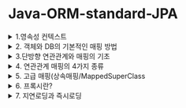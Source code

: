 # Java-ORM-standard-JPA


<details>
  <summary>1.영속성 컨텍스트</summary>
  <div markdown="1">
  

### 1. 영속성 컨텍스트

-영속성 컨텍스트는 JPA에서 가장 중요한 개념중 하나로,  **논리적인 개념, 눈에 보이지 않으며 Entity를 영구히 저장하는 환경** 이라는 뜻이다.



영속성 컨텍스트를 이해하기전에 먼저 EntityManagerFactory와 EntityManager를 간단하게 이해하고 넘어가자.



- EntityManagerFactory는 고객이 요청이 올 때마다 (쓰레드가 하나 생성될 때마다) EntityManager를 생성한다.
- EntityManager는 내부적으로 DB connection pool을 사용해서 DB에 접근한다.
- EntityManagerFactory
  - JPA 는 EntityManagerFactory 를 만들어야 한다.
  - application loading 시점에 DB 당 딱 하나만 생성되어야 한다.
  -  WAS 가 종료되는 시점에 EntityManagerFactory 를 닫는다. 그래야 내부적으로 Connection pooling 에 대한 Resource 가 Release 된다.

- EntityManager
  - 실제 Transaction 단위를 수행할 때마다 생성한다.
  - 즉, 고객의 요청이 올 때마다 사용했다가 닫는다.
  - thread 간에 공유하면 안된다. (사용하고 버려야 한다.)
- EntityTransaction
  - Data 를 “변경”하는 모든 작업은 반드시 Transaction 안에서 이루어져야 한다.
  - 단순한 조회의 경우는 상관없음.
  - 

엔티티의 생명주기는 크게 4가지로 나뉜다.

1. 비영속(new/ transient ) 상태 : 영속성 컨텍스트와 전혀 관계가 없는 새로운 상태

   ![비영속상태](https://user-images.githubusercontent.com/39195377/97031972-06513980-159c-11eb-81c4-fde00dc09533.PNG)

   -객체를 단순히 '생성만' 한 상태로, 영속성 컨텍스트와는 전혀 관계가 없다.

   ```java
   Member member = new Member();
   member.setId("member1");
   member.setUsername("회원1");
   ```

   

2. 영속(managed) 상태 : 영속성 컨텍스트에 **관리** 되는 상태

  ![영속상태](https://user-images.githubusercontent.com/39195377/97031995-0cdfb100-159c-11eb-8bf9-e03d3a4b43eb.PNG)


   -영속성 컨텍스트에 저장되어있는 상태

   -persist는 DB에 쿼리를 날려 DB에 저장하는 작업이 아닌, 객체(Entity)를 영속성 컨텍스트에 저장하는 작업

   ```java
   // 객체를 생성한 상태 (비영속)
   Member member = new Member();
   member.setId("member1");
   member.setUsername("회원1");
   EntityManager entityManager = entityManagerFactory.createEntityManager();
   entityManager.getTransaction().begin();
   // 객체를 저장한 상태 (영속)
   entityManager.persist(member);
   ```

   

3. 준영속(detached) 상태 : 영속성 컨텍스트에 있다가 빠져나온(분리)된 상태

   -영속성 컨텍스트에서 지운 상태

   ```java
   // 회원 엔티티를 영속성 컨텍스트에서 분리, 준영속 상태
   entityManager.detach(member);
   ```

   

4. 삭제(removed) 상태 : 삭제된 상태

   -실제로 DB에서 삭제를 요청한 상태

   ```java
   // 객체를 삭제한 상태
   entityManager.remove(member);
   ```



★1차캐시 : 영속성 컨텍스트에는 1차캐시라는것이 존재하는데, 1차캐시를 영속성 컨텍스트라고 이해해도 좋다.

![1차캐시](https://user-images.githubusercontent.com/39195377/97031946-00f3ef00-159c-11eb-9a44-cdbbc0414d51.PNG)

```java
//엔티티를 생성한 상태(비영속) 
Member member = new Member(); 
member.setId("member1"); 
member.setUsername("회원1");   
//엔티티를 영속(1차캐시에 저장)
em.persist(member);
```



**영속성 컨텍스트는 아래와 같은 메커니즘을 가지고 동작한다. Member라는 객체로 예를 들겠다.**

1. 먼저 JPA에서 member라는 객체를 조회하면, DB에 select 쿼리문을 날려서 조회를 하기 전에 1차캐시에 조회하려던 member가 저장되어있는지 확인한다.
2. 만약 1차캐시에 **이미 저장되어있다면** 조회 쿼리를 날리지 않고 1차 캐시에 있는 데이터를 가져온다.
3. 만약 1차 캐시에 데이터가 존재하지 않는다면 조회 쿼리를 날린 후 DB에서 조회를 하고 1차캐시에 저장한 다음에 값을 반환한다.

그러나 사실 1차 캐시는 큰 성능 이점을 가지고 있지는 않다. 

EntityManger는 트랜잭션 단위로 만들고, 해당 DB 트랜잭션이 종료될때 같이 종료된다. 즉 1차 캐시도 모두 소멸되기 때문에 아주 짧은 찰나의 순간에만 성능 이점을 가진다.



★영속성 컨텍스트는 동일성을 보장한다.

```java
Member a = entityManager.find(Member.class, "member1");
Member b = entityManager.find(Member.class, "member1");
System.out.println(a == b); // 동일성 비교 true
```

- 영속 Entity 동일성(==비교) 를 보장해준다.
- member1 이라는 Entity를 2번 조회하면, select 조회 쿼리가 한번만 나가고, 그 이후에 조회되는것은 1차캐시에 가져오기때문에 조회쿼리가 나가지 않는다.



★엔티티 등록시, 트랜잭션을 지원하는 쓰기지연

```java
transaction.begin(); // Transaction 시작
entityManager.persist(memberA);
entityManager.persist(memberB);
// 이때까지 INSERT SQL을 DB에 보내지 않는다.
// 커밋하는 순간 DB에 INSERT SQL을 보낸다.
transaction.commit(); // Transaction 커밋 

```

![쓰기지연](https://user-images.githubusercontent.com/39195377/97031981-09e4c080-159c-11eb-95e1-bdf569314fb8.PNG)

쓰기지연은 아래와 같은 메커니즘으로 실행된다.

1. entityManager.persist(memberA) 가 실행되면, memberA를 1차캐시에 저장한다.
2. 1)과 동시에 JPA가 Entity를 분석하여 insert 쿼리를 만든다.
3. insert 쿼리를 바로 실행하지 않고 쓰기 지연 SQL 저장소에 쌓아둔다.
4. memberB도 동일하게 이루어진다.
5. tansaction.commit() 호출과 동시에 쓰기지연 SQL 저장소에 쌓여있는 쿼리들을 실행한다.



★JPA는 엔티티 '수정'시 변경 감지(Dirty Checking)을 지원한다.

```java
transaction.begin(); // Transaction 시작

// 영속 엔티티 조회
Member memberA = em.find(Member.class, "memberA");

// 영속 엔티티 데이터 수정
memberA.setUsername("hi");
memberA.setAge(10);

transaction.commit(); // Transaction 커밋
```

위 코드는 이미 생성된 entity의 정보를 변경하는 과정이다. 이 과정을 보면 아래와 같은 의문이 생길 수 있다.

```java
 em.update(member) 또는 em.persist(member) 
     //이런 코드가 있어야 하지 않을까???
```

아니다. 필요없다. Entity 데이터만 수정하고 commit하면 알아서 DB에 반영된다.

즉, 데이터를 set하면 해당 데이터의 변경을 감지하여 자동으로 UPDATE 쿼리가 실행된다.

**(실무에서는 set 사용을 지양해야 한다.)**

![변경감지](https://user-images.githubusercontent.com/39195377/97031963-04877600-159c-11eb-830d-96fa1dbff703.PNG)

변경 감지는 아래와같은 매커니즘으로 동작한다.

1. commit()을 하면 , <u>**flush()**</u> 가 일어날때 1차캐시에 있는 스냅샷과 일일이 비교한다.
2. 변경사항이 있으면 UPDATE 쿼리를 만들어서 쓰기 지연 SQL에 쌓아둔다.
3. UPDATE 쿼리 실행 후 commit() 한다

<u>**flush()**</u> : 영속성 컨텍스트에 저장된 데이터들을 DB에 반영하는 작업 (commit할때 자동으로 발생) 이다. <u>여기서 주의해야 할 점은, flush()는 영속성 컨텍스트의 값을 비우는 작업이 아니고, 단순히 DB에 반영하는 작업이다.</u>



JPA에서 flush는 아래 세 가지 상황에 발생한다.

1. entityManager.flush() 로 직접 호출
2. 트랜잭션 커밋 
3. JPQL 쿼리를 실행

3번의 경우(JPQL 쿼리 실행시 자동으로 flush)의 이유는 아래와 같다.

```java
entityManager.persist(memberA);
entityManager.persist(memberB);
entityManager.persist(memberC);

//바로 아래에 JPQL을 실행한다고 가정해보자. 
//여기선 간단하게 member를 조회하는 JPQL을 실행한다고 가정
query = entityManager.createQuery("select m from member m", Member.class);
List<Member> members = query.getResultList();
```

만약 위의 코드와 같이 memberA~memberC까지 영속성 컨텍스트에 저장했다고 가정하자.

아직 트랜잭션 커밋이 일어나기 전이라 memberA~memberC는 DB에 저장되기 전 상태이다.

따라서 JPQL 실행시 아무런 값도 반환되지 않는다.

이러한 문제를 방지하기 위해 JPA는 기본적으로 JPQL 실행시 자동으로 flush를 실행한다.


  </div>
</details>

<details>
  <summary>2. 객체와 DB의 기본적인 매핑 방법</summary>
  <div markdown="1">
    
   # 객체와 DB의 기본적인 매핑 방법

### 엔티티 매핑

1. ##### @Entity

   -@Entity가 붙은 클래스는 JPA가 관리하는 '엔티티' 라고 부른다.

   -JPA를 사용해서 테이블과 매핑할 클래스에는 필수적으로 @Entity를 붙여야 한다.

   - @Entity 사용시 주의사항

     - 기본 생성자 필수

     => 자바에서는 기본 생성자를 자동으로 생성해준다. 하지만 임의로 파라미터가 있는 생성자를 사용할 경우 기본 생성자를 직접 생성해줘야 한다.

     - final class, enum, interface, inner class는 @Entity로 엔티티 등록을 할 수없다.

     - DB에 저장할 필드는 final로 선언하면 안된다.

     

   - Entity 속성

     - @Entity(name = "Member") 

       => JPA에서 사용할 엔티티 이름을 지정한다. 기본값은 [클래스 이름] 이며, **가급적이면 기본값을 사용하는것이 좋다.**

     - 기본값은 그냥 @Entity만 선언하면 된다.

2. 필드와 컬럼 매핑

   ex) 1. 회원은 일반 회원과 관리자로 구분해야 한다.

    	2. 회원 가입일과 수정일이 있어야 한다.

    	3. 회원을 설명할 수 있는 필드가 있어야 한다. 이 필드는 길이 제한이 없다.

   ```java
   public enum RoleType {
     USER, ADMIN
   }
   //회원 권한 설정을 위한 enum 타입
   ```

   

   ```java
   @Entity
   @Table(name = "MBR")
   public class Member {
     @Id
     private Long id;
   
     @Column(name = "name")
     private String username;
   
     private Integer age;
   
     @Enumerated(EnumType.String)
     private RoleType roleType;
   
     @Temporal(TemporalType.TIMESTAMP)
     private Date createDate;
   
     @Temporal(TemporalType.TIMESTAMP)
     private Date lastModifiedDate;
   
     @Lob
     private String description;
   
     @Transient
     private int temp;
   
     public Member() {
   
     }
   }
   ```

   - @Id 사용

     - 기본키 (PK) 매핑시 사용하며, 기본키에 사용한다.

   - @Column

     - @Column(name = "name") : 객체명과 DB의 컬럼명을 다르게 하고 싶은 경우, DB 컬럼명으로 설정할 이름을 name의 속성으로 적는다.

       =>예를들어, 객체의 이름은 username인데 DB에는 name으로 저장하고 싶을때

     - updatable

       컬럼을 수정했을 때 DB에 추가를 할 것인지 여부를 선택한다.

       @Column(updatable = false) 인 경우, 변경이 되어도 DB에 반영하지 않는다.

     - nullable

       @Column(nullable = false) : NOT NULL 제약조건이 된다.

     - unique

       잘 사용하지 않는다. 그 이유는 ```constraint UK_ewkrjwel239flskdfj01 unique (name) ```과 같이 유니크 네임을 랜덤으로 생성하기 때문이다.

     - length

       문자 길이 제약조건으로, String 타입에만 사용할 수 있다.

   - @Enumerated

     - Enum Type 매핑

       Enum 객체 사용시 해당 어노테이션을 사용해야 한다.

       DB에는 Enum Type이 존재하지 않으므로 (비슷한건 존재함) 반드시 붙여줘야한다.

     - EnumType에는 두가지 속성이 있는데, ORDINAL과 String이 있다.

       ORDINAL은 enum의 순서를 DB에 저장하는 것이고(기본값), String은 enum의 이름대로 DB에 저장하는 것이다.

       **실무에서는 반드시 EnumType.String을 사용하자. 그 이유는 새로운 요구사항이 추가될때 그 새로운 요구사항을 enum class의 맨 앞에 추가할 경우 순서가 변경되어 저장되기 때문이다.**

   - Tempora

     - 날짜 Type에 붙여주는 어노테이션이다.
     - **<u>java8의 도입과 동시에 LocalDate(date), 와 LocalDateTime(timestamp)가 도입되면서, 사용할 일이 없어졌다.</u>**

   - Lob

     - DB에서 varchar를 넘어서는 큰 내용을 넣고 싶은 경우 해당 annotation을 사용
     - @Lob에는 지정할 수 있는 속성이 없다.

   - @Transient

     - 특정 필드를 컬럼에 매핑하지 않음 (DB저장,조회 불가능)

     - DB에 관계없이 메모리에서만 사용하고자 하는 객체에 해당 annotation을 사용

       즉, 메모리상에서만 임시로 어떠한 값을 보관하고 싶을때 사용한다.
       
      
      
  
  
 
 ### 기본 키 매핑
 

1. 직접 할당 : @Id만 사용



2. 자동생성의 4가지 방법(@GeneratedValue)

   1. **IDENTITY**

      - @GeneratedValue(strategy = GenerationType.IDENTITY)
      - 즉, id 값을 null로 하면 DB가 알아서 AUTO_INCREMENT 해준다.
      - 기본 키 생성을 데이터베이스에 위임한다.

      ```java
      public class Member {
        @Id
        @GeneratedValue(strategy = GenerationType.IDENTITY)
        private Long id; 
      }
      ```

      ```mysql
      // H2
      create table Member (
        id varchar(255) generated by default as identity,
        ...
      )
      // MySQL
      create table Member (
        id varchar(255) auto_increment,
        ...
      )
      ```

      - IDENTITY 전략은 entityManager.persist 시점에 즉시 INSERT 쿼리를 실행하고, DB에서 식별자를 조회한다.

        ->이 전략은 ID값을 설정하지 않고 INSERT 쿼리를 날리며, 그때 id값을 자동으로 생성한다.  AUTO_INCREMENT는 DB에 INSERT SQL을 실행한 이후에 id 값을 알 수 있다.
        즉, id 값은 DB에 값이 들어간 이후에서야 알 수 있다는 것이다.

      - ID값을 DB에 값이 저장된 이후에 알게 되었을때 문제점은 ?

        ->영속성 컨텍스트에서 해당 객체가 관리되려면 무조건 기본키(PK) 값이 있어야 한다.

        ->하지만 이 경우 PK값은 DB에 들어가봐야 (commit 이후) 알 수 있다.

        ->다시 말해서 IDENTITY 전략의 경우 영속성 컨텍스트의 1차 캐시 안에 있는 @Id 값은 DB에 넣기 전까지는 세팅을 할 수 없다는 것이다.

        - 이 문제를 해결하기 위해, IDENTITY 전략에서만 예외적으로 persist() 시점에 바로 DB의 INSERT 쿼리를 날린다.

   2. SEQUENCE

      - 데이터베이스의 Sequence Object를 사용한다.
      - DB Sequence는 유일한 값 순서대로 생성하는 특별한 데이터베이스 오브젝트다.

   3. TABLE

      - @GeneratedValue(strategy = GenerationType.TABLE)
      - 키 생성 전용 테이블을 하나 만들어서 데이터베이스 시퀀스를 흉내내는 전략
      - @TableGenerator 필요
      - 모든 DB에 적용 가능하지만, 최적화 되어있지 않은 테이블을 직접 사용하기 때문에 성능 이슈가 있다.
      - 운영서버에서 사용하기에 적합하지 않는 전략이다.

   4. AUTO

      - @GeneratedValue(strategy = GenerationType.AUTO)
      - 기본 설정 값
      - 방언에 따라 위의 세가지 전략을 자동으로 저장한다.



​	★권장하는 식별자 구성 전략

​	**(Long형) + (대체키) + (적절한 키 생성 전략)**

 	1. LongType 사용
 	2. 대체키 사용: 랜덤 값, 유휴 ID 등 비즈니스와 전혀 관계없는 값 사용
 	3. AUTO_INCREMENT 또는 Sequnce Object 사용



​	[Long Type을 사용해야 하는 이유]

- int : 0이 있다.
- Integer : 10억 정도 까지만 가능하다
- Long : 이걸 사용하자!
  </div>
</details>


<details>
  <summary>3.단방향 연관관계와 매핑의 기초</summary>
  <div markdown="1">
    
   # 단방향 연관관계와 매핑의 기초

### 목표

- 객체와 테이블 연관관계의 차이를 이해한다.
- 객체의 참조와 테이블의 외래키를 어떻게 매핑하는지 이애햐한다.
- 방향과 매핑종류, 연관관계 주인이라는 용어를 이해한다.
  - 단방향, 양방향
  - 다대일(N:1) , 일대다(1:N), 일대일(1:1) , 다대다(N:N)
  - 연관관계의 주인(Owner)
    - 객체의 양방향 연관관계에서는 관리하는 주인이 필요하다.



### 예제 시나리오

- 회원과 팀이 있다

- 회원은 하나의 팀에만 소속될 수 있다.

- 회원과 팀은 다대일(N:1) 관계이다.

  ->  여러 회원이 하나의 팀에 속할 수 있다.



1. 객체를 테이블에 맞추어 모델링하기 (연관관계가 없는 객체)
![객체를 테이블메 마추어서](https://user-images.githubusercontent.com/39195377/97140495-189bc500-17a0-11eb-9ae9-041534bedccb.PNG)

   **Member**

   ```java
   @Entity
   public class Member {
     @Id
     @GeneratedValue
     private Long id;
     
     @Column(name = "USERNAME")
     private String username;
     
     private int age;
     
     @Column(name = "TEAM_ID")
     private Long teamId;
     ...
   }
   ```

   **Team**

   ```java
   @Entity
   public class Team {
     @Id
     @GeneratedValue
     private Long id;
     
     private String name;
     ...
   }
   ```

   위의 코드처럼 객체를 테이블에 맞추어 모델링 했을 때의 문제점은 무엇인가?

   - 저장의 경우를 살펴보자

     ```java
     // 팀 저장
     Team team = new Team();
     team.setName("TeamA");
     entityManager.persist(team);	// PK값이 세팅된 상태 (영속 상태)
     // 회원 저장
     Member member = new Memeber();
     member.setName("member1");
     member.setTeamId(team.getId());	// 외래키 식별자를 직접 다룸  
     entityManager.persist(member);
     ```

     바로 **외래키의 식별자를 직접 다뤄야 하는(저장해야하는) 문제점이 있다.**

     - Team 객체를 영속화 한 후 Member에 팀을 설정할때, 외래키인 TeamId도 함께 직접 세팅해줘야 한다.
     - 물론 애플리케이션의 구동은 정상적으로 이루어지지만 객체 지향적인 방법이 아니다.

   - 다음으로 조회의 경우를 살펴보자.

     ```java
     // 조회
     Member findMember = entityManager.find(Member.class, member.getId());
     // 연관 관계가 없음 (못가져옴)
     Team findTeam = entityManger.find(Team.class, team.getId());
     ```

     ```java
     // 먼저 식별자를 가져와야 함 (가져옴)
     Long findTeamId = findMember = findMember.getTeamId();
     Team findTeam = entityManger.find(Team.class, team.getId());
     ```

     - 연관관계가 없기 때문에 식별자를 통해 다시 팀을 조회해야 한다.
     - 즉, 조회를 두 번 해야 하며, 객체 지향적인 방법이 아니다.

 ★결론적으로, 객체를 테이블에 맞추어 데이터 중심으로 모델링 하면 협력 관계를 만들 수 없다.

- 테이블 : 외래키로 조인을 사용해서 연관된 테이블을 찾는다.
- 객체 : 참조를 사용해서 연관된 객체를 찾는다.

​     => 테이블과 객체 사이에는 이러한 큰 간격이 존재하게 되는 것이다.





2. 객체 지향 모델링(객체의 연관관계 사용)

   ![다대일연관관계](https://user-images.githubusercontent.com/39195377/97140497-189bc500-17a0-11eb-95d4-470dd0b49d95.PNG)

   ```java
   @Entity
   public class Member {
     @Id
     @GeneratedValue
     @Column(name = "MEMBER_ID")
     private Long id;
     
     @Column(name = "USERNAME")
     private String username;
     
     private int age;
     
   //기존 연관관계 삭제
   //  @Column(name = "TEAM_ID")
   //  private Long teamId;
     
     @ManyToOne
     @JoinColumn(name = "TEAM_ID") // 매핑 
     private Team team;
     ...
   }
   ```

   - 외래 키 대신에 Team 객체를 넣고 TEAM_ID를 매핑한다.

   - 조인할 컬럼을 명시한다

     - JoinColumn으로 조인 컬럼을 명시한다.
     - 적지 않으면 Default값이 들어가지만, 적어주도록 하자.

   - 연관관계를 표시한다.

     - Member의 입장에서 Team은 다대일(N:1) 이다 : 여러명의 멤버가 하나의 팀에 가입할 수 있다.
     - 반대로 Team의 입장에서는 일대다(1:N) 이다. 
     - @ManyToOne 으로 연관관계를 설정하고, Team이라는 필드가 DB의 "TEAM_ID" 라는 외래 키와 매핑된다.

     ![ORM연관관계](https://user-images.githubusercontent.com/39195377/97140494-176a9800-17a0-11eb-973f-cddab167f8fc.PNG)




​		객체 지향 모델링 기준으로 저장과 조회를 살펴보자.	

```java
// 팀 저장
Team team = new Team();
team.setName("TeamA");
entityManager.persist(team);
// 회원 저장
Member member = new Memeber();
member.setName("member1");
member.setTeam(team);    // 단방향 연관관계 설정, 참조 저장
entityManager.persist(member);

Member findMember = entityManager.find(Member.class,  member.getId());
```

저장의 경우, 테이블에 맞추어 연관관계를 매핑하던 것과 다르게 setTeam에 참조를 저장한다.



조회의 경우도, 조회쿼리를 한번만 쓰면 된다.

```java
// 조회
Member findMember = em.find(Member.class, member.getId());
// 참조를 사용해서 연관관계 조회
Team findTeam = findMember.getTeam();
```


3. 객체 지향 모델링(객체의 연관관계 사용) - 양방향 연결관계

  ![양방향](https://user-images.githubusercontent.com/39195377/97143841-c5794080-17a6-11eb-95ca-0486d4b1b890.PNG)

   ```java
   @Entity
   public class Member { 
   
       @Id @GeneratedValue    
       private Long id;
   
       @Column(name = "USERNAME")    
       private String name;    
       private int age;
   
       @ManyToOne    
       @JoinColumn(name = "TEAM_ID")    
       private Team team;
       
      ...
   ```

   Team 엔티티에 컬렉션을 추가하면 양방향 매핑 완료

   ```java
   @Entity
   public class Team{
       @Id @GeneratedValue
       private Long id;
       private Sting name;
       @OneToMany(mappedBy = "team")
       List<Member> members =new ArrayList<Member>();
   }
   ```

   ex)

   ```java
   Team findTeam = entityManaer.find(Team.class, team.getId);
   int memberSize = findTeam.getMembers.size();
   ```

- 아래 그림처럼 객체 기준으로 보았을때는  Member -> Team , Team -> Member 로 단방향이 2개가 있다고 생각하면 된다.

- 그러나 테이블 연관관계는  Member <=> Team 으로, 하나의 양방향 관계를 이룬다.

- 즉, 객체의 양방향 관계는 사실 양방향 관계가 아니라 서로 다른 단방향 관계 2개이다.

 ![객체는단방향테이블은양방향](https://user-images.githubusercontent.com/39195377/97143808-b72b2480-17a6-11eb-9d0a-a9195d100bfd.PNG)



#### 테이블은 양방향 연관관계에서 '외래키'라는 것으로 관리해야한다.

- 테이블은 외래키 하나로 두 테이블의 연관관계를 관리한다.
- 위 예제에서는 두 테이블을 관리하는 외래키로 'TEAM_ID'를 사용하고 있다.
- **연관관계의 주인을 정하자.**



#### 연관관계의 주인을 정하자.

- 객체의 두 관계중 하나를 연관관계의 주인으로 지정
- 연관관계의 주인만이 외래키를 관리한다.
- 주인이 아닌쪽은 읽기만 가능(읽기 전용) 하다.
- 주인인 쪽인 mappedBy 속성을 사용하면 안된다.
- 주인이 아닌쪽에서 mappedBy 속성으로 주인을 지정해줘야 한다.
- **<u>그렇다면, 누구를 주인으로 설정해야 할까?</u>**

#### 연관관계의 주인은 **항상** , **무조건**  '다' 쪽으로 설정하자!

![멤버가연고나관계주인](https://user-images.githubusercontent.com/39195377/97143814-b8f4e800-17a6-11eb-87d5-373e20cb3d70.PNG)




★양방향 매핑시 가장 많이하는 실수 : 연관관계의 주인에 값을 입력하지 않는다.

```java
Team team = new Team();
team.setName("TeamA");
entityManager.persist(team);

Member member = new Member();
member.setName("member1");

//역방향(주인이 아닌 쪽)만 연관관계를 설정
team.getMembers().add(member);

entityManager.persist(member);

```



- mappedBy는 단순히 읽기 전용이다.
- 만약 Member를 생성하고 Team을 생성한 다음 Team에있는 mappedBy와 매핑된 컬렉션에 member의 값을 세팅해도, 아래 결과처럼 Member DB에는 아무런 변화가 없다.

![결과1](https://user-images.githubusercontent.com/39195377/97143813-b85c5180-17a6-11eb-89a3-8c8077791eb7.PNG)



양방향 매핑시 연관관계의 주인에 값을 입력해야한다.

```java
Team team = new Team();
team.setName("TeamA");
entityManager.persist(team);

Member member = new Member();
member.setName("member1");

team.getMembers().add(memeber);
//연관관계의 주인에 값 설정
member.setTeam(team);

entityManager.persist(member);
```

이렇에 연관관계의 주인에 값을 입력하면 정상적으로 DB에 저장된다.

![겨로가2](https://user-images.githubusercontent.com/39195377/97143811-b85c5180-17a6-11eb-9beb-e968124b908e.PNG)


**하지만 순수한 객체 관계를 고려한 객체지향적 설계를 위해 양쪽 모두 값을 넣어주는 습관들 들이자.**

- 주인이 아닌쪽과 주인인 쪽 모두 값을 넣어주는 연관관계 매핑 메서드를 만들자.

```java
 public void changeTeam(Team team){
        this.team = team;
        team.getMembers().add(this);
    }
```







#### 정리

★단방향 매핑와 양방향 매핑은 어렵게 생각할 필요 없이,

-  일단 먼저 단방향 매핑으로 설계를 하자.
- 그 다음에, 양방향이 필요할때 추가하도록 하자
- 이렇게 설계해도 테이블에는 전혀 영향을 주지 않는다. 





  </div>
</details>


<details>
  <summary>4. 연관관계 매핑의 4가지 종류</summary>
  <div markdown="1">
   
   # 연관관계 매핑의 4가지 종류

 들어가기 전에 

- 연관관계는 사실상 방향이라는 개념이 존재하지 않는다. 외래키 하나로 양쪽을 조인 가능하다.
- 연관관계의 주인은 항상 '다' 즉 [N] 쪽에 설정해줘야 한다.
- 참조용 필드(mappedBy)는 읽기 전용으로, 오로지 참조만 가능하다.
- 객체에서의 양방향은 A->B, B->A 처럼 참조가 2군데인 것이다.



1. 다대일 [N:1]
2. 일대다 [1:N]
3. 일대일 [1:1]
4. 다대다 [N:N]







### 1. 다대일[N:1] 

- JPA에서 가장 많이 사용하고, 꼭 알아야 하는 다중성이다.
- 아래 테이블에서 보면 DB설계상 일대다에서 '다' 쪽에 외래키가 존재해야한다. 그렇지 않으면 잘못된 설계이다.
- 테이블에서는 FK가 팀을 찾기 위해 존해하고, 객체에서 Team 필드도 Team을 참조하기 위해 존재한다.

 1-1. 다대일 단방향 매핑

- JPA의 @ManyToOne 어노테이션을 사용해서 다대일 관계를 매핑한다.
- @JoinColumn은 외래키를 매핑할 때 사용한다. name은 매핑할  외래 키의 이름이다.

```java
public class Member{
    ...
    @ManyToOne
    @JoinCoulmn(name="TEAM_ID")
    private Team team;
}
```

![다대일단방향](https://user-images.githubusercontent.com/39195377/97150589-b21fa280-17b1-11eb-9128-a9c2abad86eb.PNG)



1-2. 다대일 양방향 매핑

- 다대일 관계에서 단방향 매핑을 진행하고, 양방향 매핑을 진행할때 사용한다.
- 반대쪽에서 일대다 단방향 매핑을 해주면 된다.(객체기준으로, 컬렉션을 추가하자)
- 여기서 중요한건, 반대에서 단방향 매핑을 한다고 해서 DB테이블에 영향을 전혀 주지 않는다.
- 다대일의 관계에서 **다 쪽에서 이미 연관관계 주인**이 되어서 외래키를 관리하고 있다.



![다대일양방향](https://user-images.githubusercontent.com/39195377/97150625-bcda3780-17b1-11eb-81ca-ef9fe1561def.PNG)

- 반대쪽에서 일대다 단방향 매핑. JPA의 @OneToMany 어노테이션을 사용한다.
- 연관관계의 주인이 아니고, 어디에 매핑 되었는지에 대한 정보를 표시하는 (mappedBy="team") 을 꼭 넣어줘야 한다.
- (mappedBy = "team") 에서 team은  Member에서 외래키로 매핑된 필드명이다.

```java
public class Team {
    ...

    @OneToMany(mappedBy = "team")
    private List<Member> members = new ArrayList<>();
    
    ...
}
```



정리

- 외래키가 있는 쪽이 연관관계 주인이다.
- 양쪽을 서로 참조하도록 개발하자.





### 2. 일대다[1:N]

- 일대다 관계에서는 일이 연관관계의 주인이다.
- 일 쪽에서 외래키를 관리하겠다는 의미가 된다
- 결론 먼저 말하자면, 표준스펙에서 지원은 하지만 **실무에서는 사용을 권장하지 않는다.**



  2-1. 일대다 단방향 매핑

![일대다단방향](https://user-images.githubusercontent.com/39195377/97150684-d54a5200-17b1-11eb-9c6c-47bb72e2085f.PNG)


- 팀과 멤버가 일대다 관계이다.
- Team이 Members(컬렉션)을 가지는데, Member의 입장에서는 Team을 참조하지 않아도 된다는 설계이다. '객체'의 입장에서 생각해보면 충분히 나올수 있는 설계이다.
- 그러나 DB 테이블 입장에서 보면 무조건 일대다에서 '다' 쪽에 외래키가 들어간다.
- Team에서 members가 바뀌면, DB의 member 테이블에서 업데이트 쿼리가 나가는 상황이 발생한다.



 JPA의 @OneToMany와 @JoinColumn()을 이용해 일대다 단방향 매핑을 설정할 수 있다.

- Member는 코드상 연관관계 매핑이 없고, 팀에서만 일대다 단방향 매핑 설정

  ```java
  @Entity
  public class Team {
      ...
      @OneToMany
      @JoinColumn(name = "TEAM_ID")
      private List<Member> members = new ArrayList<>();
  ```

  

```java
Member member = new Member();
member.setUsername("MemberA");
em.persist(member);

System.out.println("-----멤버 저장");

Team team = new Team();
team.setName("TeamA");
team.getMembers().add(member);
em.persist(team);

System.out.println("-----팀 저장");

tx.commit();
```

- 이렇게 실행하면 쿼리에서 트랜잭션 커밋 시점에 create one-to-many row로 시작되는 주석과 함께 Member 테이블을 업데이트 하는 **쿼리가 나간다.**



★일대다 단방향의 정리

- 일대다 단방향은 일대다의 일이 연관관계 주인이다.
- 테이블 일대다 관계는 항상 다(N)쪽에 외래키가 있다.
- 객체와 테이블의 **패러다임 차이** 때문에 객체의 반대편 테이블의 외래키를 관리하는 특이한 구조다.
- @JoinColumn을 반드시 사용해야 한다. 그렇지 않으면 조인 테이블 방식을 사용한다.



★일대다 단방향 매핑의 문제점과 해결방안

- 일단 업데이트 쿼리가 나간다. 성능상 좋지 않으나 크게 문제되지는 않는다.
- 위 예시로 살펴보면, Team의 엔티티를 수정했는데 Member의 엔티티가 업데이트되는 상황이 발생한다.
- 테이블이 적을때는 크게 문제가 되지 않지만 실무에서는 테이블이 수십개가 엮어서 돌아간다.

- 참고로, 일대다 양방향 매핑은 JPA 공식적으로 존재하지 않는 방법이다.

### 따라서, 다대일 단방향 매핑을 사용하고, 필요시 양방향 설정을 사용하자.





### 3. 일대일[1:1]

- 일대일 관계는 그 반대도 일대일이다.
- 일대일 관계는 특이하게 주 테이블이나 대상 테이블 중에 외래 키를 넣을 테이블을 선택 가능하다.
  - 주 테이블에 외래키 저장
  - 대상 테이블에 외래 키 저장
- 외래키에 데이터베이스 유니크 제약조건이 추가되어야 일대일 관계가 가능하다.



3-1. 일대일 - 주 테이블에 외래키 단방향
![일대일 주테이블 단방향](https://user-images.githubusercontent.com/39195377/97150731-e98e4f00-17b1-11eb-97ed-a73edfec651a.PNG)


- 회원이 딱 하나의 락커를 가지고 있는 상황이다. 반대로 락커도 회원 한명만 할당 받을 수 있다. 이때, 둘의 관계는 일대일 관계이다.
- 이 경우 멤버를 주 테이블로 보고 주 테이블 또는 대상 테이블에 외래키를 지정할 수 있다.
- 다대일[N:1] 단방향 관계와 JPA 어노테이션만 달라지고 거의 유사하다.



3-1-2. 일대일- 주 테이블에 외래키 양방향

- 다대일[N:1] 양방향 매핑처럼 외래키가 있는곳이 연관관계의 주인이다.

- JPA @OneToOne 어노테이션으로 일대일 단방향 관계를 매핑하고, @JoinColumn을 넣어준다.

  - 여기까지만 매핑하면 단방향 관계이고, 

    ```java
    @Entity
    public class Member {
        ...
            
        @OneToOne
        @JoinColumn(name = "locker_id")
        private Locker locker;
     
        ...
    }
    ```

- 반대편에 mappedBy를 적용시켜주면 일대일 양방향 관계 매핑이 된다.

  ```java
  @Entity
  public class Locker {
      ...
          
      @OneToOne(mappedBy = "locker")
      private Member member;
  }
  ```

- 마찬가지로, mappedBy는 읽기 전용으로 참조만 가능하다.



3-2-1. 일대일 - 대상 테이블에 외래키 단방향

- 일대일 관계에서 대상 테이블에 외래키를 단방향으로 저장하는 방식은 지원하지 않는다.



3-2-2. 일대일 - 대상 테이블에 외래키 양방향

- 일대일 주 테이블에 외래 키 양방향 매핑을 반대로 뒤집었다고 생각하면 된다. 매핑 방법은 같다.

- 주 테이블은 멤버 테이블이지만, 외래 키를 대상 테이블에서 관리하고 주 테이블의 락커 필드는 읽기 전용이 된다.

  

일대일 정리

- 주 테이블에 외래키

  - (주 테이블은 많이 접근하는 테이블로 설정하자.)
  - 주 테이블에 외래키를 두고 대상 테이블을 찾는 방식
  - 객체지향 개발자들이 선호하고, JPA 매핑이 편리하다
  - 주 테이블만 조회해도 대상 테이블에 데이터가 있는지 확인 가능하다.
  - 그러나, 값이 없으면(예를들어, member가 locker를 사용하지 않음) NULL을 허용해야한다.

- 대상 테이블에 외래키

  - 대상 테이블에 외래 키가 존재한다.

  - 전통적인 데이터베이스 개발자들이 선호하는 방식이다. NULL을 허용해야하는 문제도 없다.

  - 주 테이블과 대상 테이블을 일대일에서 일대다 관계로 변경할 때 테이블 구조를 유지할 수 있

  - 코드상에서는 주로 멤버 엔티티에서 락커를 많이 엑세스 하는데, 어쩔 수 없이 양방향 매핑을 해야한다.

    - 일대일 - 대상 테이블에 외래 키 단방향 매핑을 JPA에서 지원하지 않으므로, 단방향 매핑만 해서는 멤버 객체를 업데이트 했을 때 락커 테이블에 FK를 업데이트 할 방법이 없다. 따라서 양방향 매핑을 해야 한다. 

    

    

    ### 4. 다대다[N:N]

    - 결론부터 말하자면, 다대다는 실무에서 사용하지 말아야 한다.
    - 다대다 (@ManyToMany)는 각각 일대다, 다대일 관계로 풀어서 사용하자.
    - 연결 테이블용 엔티티를 추가한다. 연결 테이블을 엔티티로 승격시킨다.
    - JPA가 만들어준 숨겨진 매핑테이블의 존재를 바깥으로 꺼낸다고 생각하자.

    

  ![다대다](https://user-images.githubusercontent.com/39195377/97150771-f4e17a80-17b1-11eb-8256-9962af9d1559.PNG)


    

    위 그림과 같은 다대다 관계를 아래처럼 풀어낼 수 있다.

    

    - Member 엔티티에서 @OneToMany 관계로 변경한다.

      ```java
      @Entity
      public class Member {
          ...
              
          @OneToMany(mappedBy = "member")
          private List<MemberProduct> memberProducts = new ArrayList<>();
      ​
          ...
      }
      ```

      

    - Product도 마찬가지로 @OneToMany 관계로 변경한다.

      ```java
      @Entity
      public class Product {
      
          ...
      
          @OneToMany(mappedBy = "product")
          private List<MemberProduct> members = new ArrayList<>();
          
          ...
      }
      ```

    

    - MemberProduct
      - 연결 테이블을 엔티티르 승격시킨 테이블이다. 그리고 @ManyToOne 매핑을 두개 한다.
      - 여기서 추가 데이터가 들어간다면 아예 의미있는 엔티티 이름으로 변경 될 것이다.

    ```java
    @Entity
    @Getter
    @Setter
    public class MemberProduct {
    
        @Id
        @GeneratedValue(strategy = GenerationType.IDENTITY)
        private Long id;
    
        @ManyToOne
        @JoinColumn(name = "member_id")
        private Member member;
    
        @ManyToOne
        @JoinColumn(name = "product_id")
        private Product product;
    }
    ```

    

    

    
  </div>
</details>

<details>
  <summary>5. 고급 매핑(상속매핑/MappedSuperClass</summary>
  <div markdown="1">
  
  # 고급 매핑



###  상속 관계 매핑

- 객체에서는 상속이라는 개념이 존재하지만, 관계형 데이터베이스는 상속 관계가 존재하지 않는다.

- 슈퍼타입, 서브타입 관계라는 모델링 기법이 상속과 유사하다.

- 상속관계 매핑이라는 것은 객체의 상속 구조와 DB의 슈퍼타입, 서브타입 관계를 매핑하는 것이다.

  ![상속매핑1](https://user-images.githubusercontent.com/39195377/97332065-5fcba800-18bd-11eb-9d46-d22903c57922.PNG)



##### 객체의 상속 관계 예제

- Item

```java
@Entity
@Inheritance(strategy = InheritanceType.XXX) // 상속 구현 전략 선택
public class Item {

    @Id
    @GeneratedValue(strategy = GenerationType.IDENTITY)
    private Long id;

    private String name;
    private int price;
}
```

- Album

  ```java
  @Entity
  public class Album extends Item {
      private String artist;
  }
  ```

- Movie

  ```java
  @Entity
  public class Movie extends Item {
  
      private String director;
      private String actor;
  }
  ```

- Book

  ```java 
  @Entity
  public class Book extends Item {
  
      private String author;
      private String isbn;
  }
  ```

  

 #### 슈퍼타입 서브타입 논리 모델을 실제 물리 모델로 구현하는 방법에는 3가지가 있다.

1. **각각 테이블로 변환 -> 조인전략(JOINED)**

   
![조인전략](https://user-images.githubusercontent.com/39195377/97332067-60643e80-18bd-11eb-95ab-d126d8bad349.PNG)

   - 가장 정규화 된 방법으로 구현하는 방식이다.
   - name,price가 ITEM 테이블에만 저장되고, Album, movie, book이 각자의 데이터에 저장된다.
   - @Inheritance(strategy = InheritanceType.JOINED) 전략
     - 하이버네이트 조인전략에서는 @DiscriminatorColumn을 선언하지 않으면 DTYPE 컬럼이 생성되지 않는다.
     - 어차피 조인하면 앨범인지 무비인지 알 수 있다. 그래도 DTYPE( @DiscriminatorColumn)을 선언하는 것이 명확하다. 넣어주는 습관을 들이자

   ```java
   @Entity
   @Inheritance(strategy = InheritanceType.JOINED)
   @DiscriminatorColumn // 하위 테이블의 구분 컬럼 생성(default = DTYPE)
   public class Item {
   
       @Id
       @GeneratedValue(strategy = GenerationType.IDENTITY)
       private Long id;
   
       private String name;
       private int price;
   }
   ```

   

   - 실제 실행된 DDL

     - 테이블 4개 생성(item,album,movie,book)
     - 하위 테이블에 외래키 제약조건 생성. 하위 테이블 입장에선 ITEM_ID가 PK 이면서 FK

     ```sql
     Hibernate: 
         create table Album (
            artist varchar(255),
             id bigint not null,
             primary key (id)
         )
     Hibernate: 
         create table Book (
            author varchar(255),
             isbn varchar(255),
             id bigint not null,
             primary key (id)
         )
     Hibernate: 
         create table Item (
            DTYPE varchar(31) not null,
             id bigint generated by default as identity,
             name varchar(255),
             price integer not null,
             primary key (id)
         )
     Hibernate: 
         create table Movie (
            actor varchar(255),
             director varchar(255),
             id bigint not null,
             primary key (id)
         )
         
         
     Hibernate: 
         alter table Album 
            add constraint FKcve1ph6vw9ihye8rbk26h5jm9 
            foreign key (id) 
            references Item
     Hibernate: 
         alter table Book 
            add constraint FKbwwc3a7ch631uyv1b5o9tvysi 
            foreign key (id) 
            references Item
     Hibernate: 
         alter table Movie 
            add constraint FK5sq6d5agrc34ithpdfs0umo9g 
            foreign key (id) 
            references Item
     ```

   - 만약 Movie의 객체를 저장하면 다음과 같은 과정이 일어난다.

     1. Insert 쿼리가 두개 나간다. Item테이블과 Movie테이블 

     2. DTYPE은 클래스 이름이 Default로 저장된다.

        ```sql
        Hibernate: 
            select
                movie0_.id as id2_2_0_,
                movie0_1_.name as name3_2_0_,
                movie0_1_.price as price4_2_0_,
                movie0_.actor as actor1_3_0_,
                movie0_.director as director2_3_0_ 
            from
                Movie movie0_ 
            inner join
                Item movie0_1_ 
                    on movie0_.id=movie0_1_.id 
            where
                movie0_.id=?
        ```

        

   

   #### 조인 전략의 장점과 단점

   - 장점
     - 테이블 정규화
     - 외래키 참조 무결성 제약조건 활용
     - 저장공간 효율화
   - 단점
     - 조회시 조인을 많이 사용, 성능 저하 우려
     - 조회 쿼리가 복잡함
     - 데이터 저장시 INSERT SQL을 2번 호출

   

   

   2. **단일 테이블 전략**

  ![단일테이블전략](https://user-images.githubusercontent.com/39195377/97332057-5f331180-18bd-11eb-9d7c-c2f76bea504a.PNG)

   - 서비스 규모가 크지 않고, 굳이 조인 전략을 선택해서 복잡한 쿼리를 사용할 필요가 없다고 판단될 때 사용한다.
   - 한 테이블에 전부다 저장하고, DTYPE으로 구분하는 방법이다.
   - INSERT 쿼리도 한 번, SELECT 쿼리도 한 번 이다.
   - **@Inheritance(strategy = InheritanceType.SINGLE_TABLE)**
     - 단일 테이블 전략에서는 @DiscriminatorColumn이 없으면 테이블 구분이 불가능하다.
     - 따라서 필수로 사용해줘야하는데, @DiscriminatorColumn을 선언하지 않아도 Default로 DTYPE이 생성된다.

   ```java
   @Entity
   @DiscriminatorColumn
   @Inheritance(strategy = InheritanceType.SINGLE_TABLE)
   public class Item {
   
       @Id
       @GeneratedValue(strategy = GenerationType.IDENTITY)
       private Long id;
   
       private String name;
       private int price;
   }
   ```

   - 실제 실행된 DDL :통합 테이블이 하나 생성된다.

     ```sql
     Hibernate: 
         create table Item (
            DTYPE varchar(31) not null,
             id bigint generated by default as identity,
             name varchar(255),
             price integer not null,
             artist varchar(255),
             author varchar(255),
             isbn varchar(255),
             actor varchar(255),
             director varchar(255),
             primary key (id)
         )
     ```

   - 만약 저장, 조회를 실행하면 ?

     - 조인 전략과 다르게 조인하지 않는다. 그냥 Item 테이블을 조회하고, DTYPE을 검색조건으로 추가한다.

     ```sql
     Hibernate: 
         select
             movie0_.id as id2_0_0_,
             movie0_.name as name3_0_0_,
             movie0_.price as price4_0_0_,
             movie0_.actor as actor8_0_0_,
             movie0_.director as director9_0_0_ 
         from
             Item movie0_ 
         where
             movie0_.id=? 
             and movie0_.DTYPE='Movie'
     ```

​		

		#### 	단일 테이블 전략의 장점과 단점

- 장점
  - 조인이 필요 없다. 일반적으로 조회 성능이  빠르다.
  - 조회 쿼리가 단순하다
- 단점
  - 예를들어, Movie 엔티티를 저장하고 조회했다고 생각해보자.
  - 그럼 Book의 isbn이나 저자 등등은 null을 허용해야 하는 문제점이 생긴다.
  - 규모가 큰 프로젝트에서는 단일 테이블에 모든 것을 저장하므로 테이블이 커짐에 따라 오히려 조회 성능이 느려질 수 있다.





3. **구현 클래스마다 테이블 전략**

   ![구현클래스마다테이블전략](https://user-images.githubusercontent.com/39195377/97332045-5e01e480-18bd-11eb-98a8-1bcbf0b2480b.PNG)

- 조인 전략과 유사하지만, 슈퍼 타입의 컬럼들을 서브 타입으로 내린다. NAME, PRICE 컬럼들이 중복되도록 허용하는 전략이다.
- 이 전략은 데이터베이스 설계자와 ORM 전문가 둘다 추천하지 않는 전략이다.



- 장점
  - 서브 타입을 명확하게 구분해서 처리할 떄 효과적
  - not null 제약조건 사용 가능
- 단점
  - 여러 자식 테이블을 함께 조회할때 성능이 느림(
  - 자식 테이블을 통합해서 쿼리하기 어려움







### MappedSuperClass

- 객체 입장에서 공통 매핑 정보다 필요할 떄 사용한다

- 예를들어, 수정한 날짜, 수정한 사람 등등

- 이렇게 공통 매핑 정보가 필요할 때, 부모 클래스에 선언하고 속성만 상속 받아서 사용하고 싶을때 사용한다.

- DB 테이블과는 전혀 상관 없다. 

 ![맵드슈퍼](https://user-images.githubusercontent.com/39195377/97332061-5fcba800-18bd-11eb-99a3-b5a40e0f6488.PNG)



​	쉬운 내용이라 코드만 봐도 쉽게 이해할 수 있다.

- 생성자, 생성시간, 수정자, 수성시간 등 모든 엔티티에 공통으로 사용하고 싶은 상황이다.

- 아래 코드와 같이 BaseEntity를 정의한다.

- BaseEntity class는 매핑정보만 상속받는 Superclass라는 의미의 @MappedSuperClass를 선언한다.

  ```java
  @Getter
  @Setter
  @MappedSuperclass
  public abstract class BaseEntity {
  
     private String createdBy;
  
     private LocalDateTime createdDate;
  
     private String lastModifiedBy;
  
     private LocalDateTime lastModifiedDate;
  }
  ```

-  BaseEntity를 상속

  ```java
  @Entity
  public class Member extends BaseEntity {
      ...
  }
  
  @Entity
  public class Team extends BaseEntity {
      ...
  }
  ```

- BaseEntity를 상속받은 엔티티들의 DDL을 살펴보자

  ```sql
  Hibernate: 
      create table Member (
         id bigint generated by default as identity,
          createdBy varchar(255),
          createdDate timestamp,
          lastModifiedBy varchar(255),
          lastModifiedDate timestamp,
          age integer,
          description clob,
          roleType varchar(255),
          name varchar(255),
          locker_id bigint,
          team_id bigint,
          primary key (id)
      )
  Hibernate: 
      create table Team (
         id bigint generated by default as identity,
          createdBy varchar(255),
          createdDate timestamp,
          lastModifiedBy varchar(255),
          lastModifiedDate timestamp,
          name varchar(255),
          primary key (id)
      )
  ...
  ```



	#### MappedSuperClass 정리

- 공통 매핑 정보가 필요할 때 사용한다.
- 상속관계 매핑도 아니고, 엔티티도 아니다.
- 부모 클래스를 상속받는 자식 클래스에게 단순히 **매핑 정보**만 제공할 뿐 조회/검색이 불가능하다.
- 직접 생성해서 사용할 일이 없음으로 추상(abstract)클래스로 만들자.
- 참고로 JPA에서 extends라는 키워드가 허용되는 경우는 딱 두가지이다.
  - @Entity가 붙은 엔티티를 상속받을때
  - @MappedSuperClass를 사용할때.


  </div>
</details>





<details>
  <summary>6. 프록시란?</summary>
  <div markdown="1">
    
  # 프록시

'프록시' 자체를 실무에서 직접 사용할 일은 매우 드물지만, JPA에서 가장 중요한 핵심중 하나인 '지연로딩'과 '즉시로딩' 을 이해하기 위해서는 '프록시'의 개념을 확실히 짚고 넘어가야 한다.

예를들어 Member라는 엔티티와 Team이라는 엔티티가 @ManyToOne으로 관계를 맺고있다고 가정해보자. 그렇다면 Member 엔티티를 조회할때 반드시 Team 엔티티도 조회해야 할까?

- 실제로 필요한 비즈니스 로직에 따라 다르다.
- 비즈니스 로직에서 필요하지 않을 때가 있는데 항상 Team을 함께 가져올 필요는 없다.
- JPA는 이러한 낭비를 지양하기 위해 지연로딩과 '프록시' 를 지원한다.



### 프록시란?

- JPA에서 entityManger.find()와 비슷한 entityManager.getReference() 라는 메서드도 제공한다.
- entityManager.find()는 DB에서 실제로 엔티티 객체를 조회하는 메서드고
- entityManager.getReference()는 DB의 조회를 미루는 가짜 엔티티(프록시) 객체를 조회하는 메서드이다.

```java
//Member 엔티티
@Entity
@Getter
@Setter
public class Member extends BaseEntity {

    @Id
    @GeneratedValue(strategy = GenerationType.IDENTITY)
    private Long id;

    @Column(name = "name")
    private String username;

    private Integer age;

    @Enumerated(EnumType.STRING)
    private RoleType roleType;

    @Lob
    private String description;

    @ManyToOne
    @JoinColumn(name = "team_id")
    private Team team;

    @OneToOne
    @JoinColumn(name = "locker_id")
    private Locker locker;

    @OneToMany(mappedBy = "member")
    private List<MemberProduct> memberProducts = new ArrayList<>();
}


```

- entityManager.find()로 멤버를 조회하면, 아래와 같이 DB에 쿼리가 바로 실행된다.

```sql
Hibernate: 
    /* insert hello.jpa.Member
        */ insert 
        into
            Member
            (id, createdBy, createdDate, lastModifiedBy, lastModifiedDate, age, description, locker_id, roleType, name) 
        values
            (null, ?, ?, ?, ?, ?, ?, ?, ?, ?)
Hibernate: 
    select
        member0_.id as id1_4_0_,
        member0_.createdBy as createdB2_4_0_,
        member0_.createdDate as createdD3_4_0_,
        member0_.lastModifiedBy as lastModi4_4_0_,
        member0_.lastModifiedDate as lastModi5_4_0_,
        member0_.age as age6_4_0_,
        member0_.description as descript7_4_0_,
        member0_.locker_id as locker_10_4_0_,
        member0_.roleType as roleType8_4_0_,
        member0_.team_id as team_id11_4_0_,
        member0_.name as name9_4_0_,
        locker1_.id as id1_3_1_,
        locker1_.name as name2_3_1_,
        team2_.id as id1_8_2_,
        team2_.createdBy as createdB2_8_2_,
        team2_.createdDate as createdD3_8_2_,
        team2_.lastModifiedBy as lastModi4_8_2_,
        team2_.lastModifiedDate as lastModi5_8_2_,
        team2_.name as name6_8_2_ 
    from
        Member member0_ 
    left outer join
        Locker locker1_ 
            on member0_.locker_id=locker1_.id 
    left outer join
        Team team2_ 
            on member0_.team_id=team2_.id 
    where
        member0_.id=?
findMember.id = 1
findMember.username = creator

```

- 다음은 entityManager.getReference()로 멤버를 조회했을때 DB 쿼리가 실행되는것을 살펴보자.

  ```java
  Member member = new Member();
  member.setCreatedBy("creator");
  
  em.persist(member);
  
  em.flush();
  em.clear();
  
  Member findMember = em.find(Member.class, member.getId());
  System.out.println("findMember.id = " + findMember.getId());
  System.out.println("findMember.username = " + findMember.getUsername());
  
  tx.commit();
  ```

  

  ```sql
  Hibernate: 
      /* insert hello.jpa.Member
          */ insert 
          into
              Member
              (id, createdBy, createdDate, lastModifiedBy, lastModifiedDate, age, description, locker_id, roleType, name) 
          values
              (null, ?, ?, ?, ?, ?, ?, ?, ?, ?)
  findMember = class hello.jpa.Member$HibernateProxy$yJgMgbkR
  findMember.id = 1
  Hibernate: 
      select
          member0_.id as id1_4_0_,
          member0_.createdBy as createdB2_4_0_,
          member0_.createdDate as createdD3_4_0_,
          member0_.lastModifiedBy as lastModi4_4_0_,
          member0_.lastModifiedDate as lastModi5_4_0_,
          member0_.age as age6_4_0_,
          member0_.description as descript7_4_0_,
          member0_.locker_id as locker_10_4_0_,
          member0_.roleType as roleType8_4_0_,
          member0_.team_id as team_id11_4_0_,
          member0_.name as name9_4_0_,
          locker1_.id as id1_3_1_,
          locker1_.name as name2_3_1_,
          team2_.id as id1_8_2_,
          team2_.createdBy as createdB2_8_2_,
          team2_.createdDate as createdD3_8_2_,
          team2_.lastModifiedBy as lastModi4_8_2_,
          team2_.lastModifiedDate as lastModi5_8_2_,
          team2_.name as name6_8_2_ 
      from
          Member member0_ 
      left outer join
          Locker locker1_ 
              on member0_.locker_id=locker1_.id 
      left outer join
          Team team2_ 
              on member0_.team_id=team2_.id 
      where
          member0_.id=?
  findMember.username = creator
  ```

```sql
findMember = class hello.jpa.Member$HibernateProxy$yJgMgbkR
```

이부분을 자세히 보면, HibernateProxy라는 객체를 확인할 수 있다.

- 프록시는 em.find() 를 실행했을때 가짜객체인 프록시를 초기화 한다.
- 실제로 findMember.getId()와 같이 데이터 조회가 필요할때 비로소 실제 쿼리를 실행한다.

![프록시특징1](https://user-images.githubusercontent.com/39195377/97323863-8f29e700-18b4-11eb-9100-4efda21b26c3.PNG)

- 프록시는 실제 클래스를 상속 받아서 만들어진다. 즉 실제 객체의 참조를 보관한다.
- 실제 클래스와 겉 모양이 동일하다.

![위임](https://user-images.githubusercontent.com/39195377/97323856-8df8ba00-18b4-11eb-92d2-cf7234b2dddd.PNG)

- 사용하는 입장에서는 진짜 객체인지 가짜 객체(프록시) 인지 구분하지 않고 사용하면 된다.
- 프록시 객체를 호출하면 프록시 객체는 실제 객체의 메소드를 호출한다.



![프록시객체초기화](https://user-images.githubusercontent.com/39195377/97323861-8f29e700-18b4-11eb-9fbe-cc14487dfaaf.PNG)


#### 프록시 객체의 초기화 과정

1. 클라이언트가 getName()을 요청한다.
2. 프록시에서 member target에  값(getName) 이 있는지 확인한다.
3. 값이 없으면 프록시가 영속성 컨텍스트에 요청한다.
4. 영속성 컨텍스트는 DB에서 그 값을 조회한다.
5. 실제 Entity를 생성해서 프록시 member target으로 Entity의 정보를 넘긴다.



### 프록시의 특징 정리

- 프록시는 실제 엔티티로 바뀌는 것이 아니다. 단지 초기화 되면 프록시 객체를 통해서 실제 엔티티에 접근이 가능한 것 뿐.(정확히 말하면 target에 값이 채워지는 것)

- 프록시는 처음 사용할 때 한 번만 초기화 된다.

- 이미 영속성 컨텍스트에 존재하는 값을 조회했다면 프록시로 조회(getReference)해도 원본이 출력된다.

  - 간단하게 생각해보면, 이미 영속성 컨텍스트에 올려져 있는 객체는 DB쿼리문을 실행하지 않아도 되기때문에 굳이 다시 프록시르 감싸서 반환할 필요가 없다.
  - JPA는 하나의 영속성 컨텍스트에서 조회하는 같은 엔티티의 동일성을 보장한다.

  ```java
  Member find = em.find(Member.class, member.getId());
  Member reference = em.getReference(Member.class, member.getId());
  
  System.out.println("find == reference : " + (find == reference)); // true
  ```

  



정리

★프록시는 단순히 DB조회를 필요한 시점까지 미루는 개념으로, 실제로 조회가 필요할 때 쿼리문이 나간다.

★ **이렇게 복잡한 작업을 JPA가 내부적으로 다 처리해주지만, 우리가 실무에서 직접 개발을 할 때는 이 객체가 프록시인지, 진짜 객체인지 신경쓸 필요가 없다. 그냥 개발하자.**


  </div>
</details>


<details>
  <summary>7. 지연로딩과 즉시로딩 </summary>
  <div markdown="1">
    내용
  </div>
</details>









